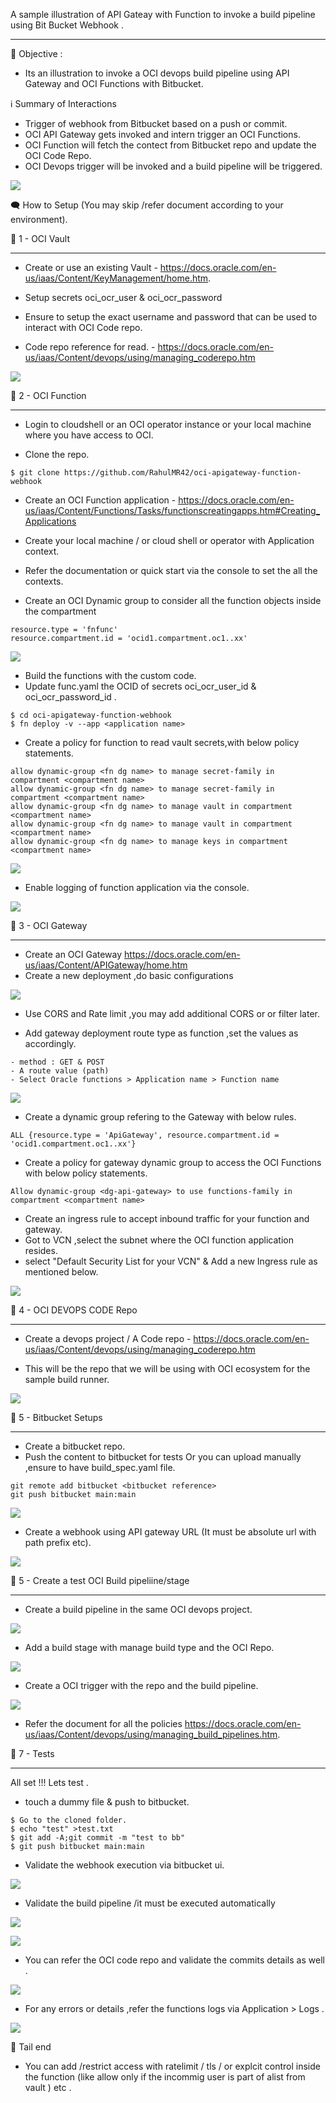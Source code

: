 A sample illustration of API Gateay with Function to invoke a build pipeline using Bit Bucket Webhook .

-----------
🔔  Objective :

-   Its an illustration to invoke a OCI devops build pipeline using API Gateway and OCI Functions with Bitbucket.

ℹ️  Summary of  Interactions

- Trigger of webhook from Bitbucket based on a push or commit.
- OCI API Gateway gets invoked and intern trigger an OCI Functions.
- OCI Function will fetch the contect from Bitbucket repo and update the OCI Code Repo.
- OCI Devops trigger will be invoked and a build pipeline will be triggered.

![](./images/global_flow.png)

🗨️ How to Setup (You may skip /refer document according to your environment).

📗 1 - OCI Vault

----------------

- Create or use an existing Vault - https://docs.oracle.com/en-us/iaas/Content/KeyManagement/home.htm.

- Setup secrets oci_ocr_user & oci_ocr_password 

- Ensure to setup the exact username and password that can be used to interact with OCI Code repo.

- Code repo reference for read. - https://docs.oracle.com/en-us/iaas/Content/devops/using/managing_coderepo.htm 

![](images/vault_secrets.png)

📗 2 - OCI Function

----------------

-   Login to cloudshell or an OCI operator instance or your local machine where you have access to OCI.

- Clone the repo.

```
$ git clone https://github.com/RahulMR42/oci-apigateway-function-webhook 

```

- Create an OCI Function application - https://docs.oracle.com/en-us/iaas/Content/Functions/Tasks/functionscreatingapps.htm#Creating_Applications 

- Create your local machine / or cloud shell or operator with Application context.
- Refer the documentation or quick start via the console to set the all the contexts.
- Create an OCI Dynamic group to consider all the function objects inside the compartment

```
resource.type = 'fnfunc'
resource.compartment.id = 'ocid1.compartment.oc1..xx'

```
![](images/image_fn_dg_rules.png)

- Build the functions with the custom code.
- Update func.yaml the OCID of secrets oci_ocr_user_id & oci_ocr_password_id .

```
$ cd oci-apigateway-function-webhook 
$ fn deploy -v --app <application name>

```

- Create a policy for function to read vault secrets,with below policy statements.

```
allow dynamic-group <fn dg name> to manage secret-family in compartment <compartment name>	
allow dynamic-group <fn dg name> to manage secret-family in compartment <compartment name>
allow dynamic-group <fn dg name> to manage vault in compartment <compartment name>	
allow dynamic-group <fn dg name> to manage vault in compartment <compartment name>
allow dynamic-group <fn dg name> to manage keys in compartment <compartment name>
```
![](images/policy_fn_secrets.png)


- Enable logging of function application via the console.

![](images/fn_apps_logs.png)


📗 3 - OCI Gateway

---------

- Create an OCI Gateway https://docs.oracle.com/en-us/iaas/Content/APIGateway/home.htm 
- Create a new deployment ,do basic configurations 

![](images/gw_deploy_basic.png)

- Use CORS and Rate limit ,you may add additional CORS or or filter later.

- Add gateway deployment route type as function ,set the values as accordingly.

```
- method : GET & POST 
- A route value (path)
- Select Oracle functions > Application name > Function name
```

![](images/gw_deploy_routes.png)


- Create a dynamic group refering to the Gateway with below rules.

```
ALL {resource.type = 'ApiGateway', resource.compartment.id = 'ocid1.compartment.oc1..xx'}
```


- Create a policy for gateway dynamic group to access the OCI Functions with below policy statements.

```
Allow dynamic-group <dg-api-gateway> to use functions-family in compartment <compartment name>
```

- Create an ingress rule to accept inbound traffic for your function and gateway.
- Got to VCN ,select the subnet where the OCI function application resides.
- select  "Default Security List for your VCN" & Add a new Ingress rule as mentioned below.

![](images/ingress.png)


📗 4 - OCI DEVOPS CODE Repo

---------

- Create a devops project / A Code repo - https://docs.oracle.com/en-us/iaas/Content/devops/using/managing_coderepo.htm 

- This will be the repo that we will be using with OCI ecosystem for the sample build runner.

![](images/coderepo.png)



📗 5 - Bitbucket Setups

---------

- Create a bitbucket repo.
- Push the content to bitbucket for tests Or you can upload manually ,ensure to have build_spec.yaml file.

```
git remote add bitbucket <bitbucket reference>
git push bitbucket main:main 
```
![](images/bitbucket_repo.png)

- Create a webhook using API gateway URL (It must be absolute url with path prefix etc).

![](images/bitbucket_webhook.png)


📗 5 - Create a test OCI Build pipeliine/stage

---------

- Create a build pipeline in the same OCI devops project.

![](images/buildpipeline.png)

- Add a build stage with manage build type and the OCI Repo.

![](images/build_stage.png)


- Create a OCI trigger with the repo and the build pipeline.

![](images/trigger.png)

- Refer the document for all the policies https://docs.oracle.com/en-us/iaas/Content/devops/using/managing_build_pipelines.htm.


📗 7 - Tests

--------

All set !!! Lets test .

- touch a dummy file & push to bitbucket.

```
$ Go to the cloned folder.
$ echo "test" >test.txt
$ git add -A;git commit -m "test to bb"
$ git push bitbucket main:main
```

- Validate the webhook execution via bitbucket ui.

![](images/test_webhooks.png)

- Validate the build pipeline /it must be executed automatically 

![](images/build_history.png)

![](images/build_stage_details.png)

- You can refer the OCI code repo and validate the commits details as well .

![](images/commit.png)

- For any errors or details ,refer the functions logs via Application > Logs  .

![](images/function_logs.png)


🎵 Tail end 

- You can add /restrict access with ratelimit / tls / or explcit control inside the function (like allow only if the incommig user is part of alist from vault ) etc .